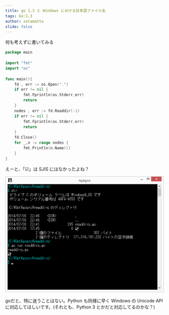 ```yaml
---
title: go 1.3 と Windows における日本語ファイル名 
tags: Go:1.3
author: zetamatta
slide: false
---
```

何も考えずに書いてみる

```readdirs.go
package main

import "fmt"
import "os"

func main(){
	fd , err := os.Open(".")
	if err != nil {
		fmt.Fprintln(os.Stderr,err)
		return
	}
	nodes , err := fd.Readdir(-1)
	if err != nil {
		fmt.Fprintln(os.Stderr,err)
		return
	}
	fd.Close()
	for _,n := range nodes {
		fmt.Println(n.Name())
	}
}
```

えーと、「☑」は SJIS にはなかったよね？

![スクリーンショット 2014-07-06 22.55.39.png](e5015490-8e8f-4184-a284-33499ca8311b.png)

goだと、特に迷うことはない。Python も同様に早く Windows の Unicode API に対応してほしいです。(それとも、Python 3 とかだと対応してるのかな？)

